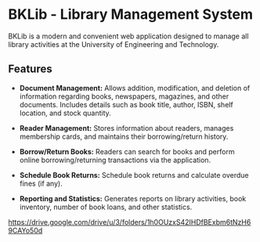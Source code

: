 # BKLib - Library Management System

BKLib is a modern and convenient web application designed to manage all library activities at the University of Engineering and Technology.

## Features

- **Document Management:** Allows addition, modification, and deletion of information regarding books, newspapers, magazines, and other documents. Includes details such as book title, author, ISBN, shelf location, and stock quantity.

- **Reader Management:** Stores information about readers, manages membership cards, and maintains their borrowing/return history.

- **Borrow/Return Books:** Readers can search for books and perform online borrowing/returning transactions via the application.

- **Schedule Book Returns:** Schedule book returns and calculate overdue fines (if any).

- **Reporting and Statistics:** Generates reports on library activities, book inventory, number of book loans, and other statistics.

https://drive.google.com/drive/u/3/folders/1h0OUzxS42IHDfBExbm6tNzH69CAYo50d
